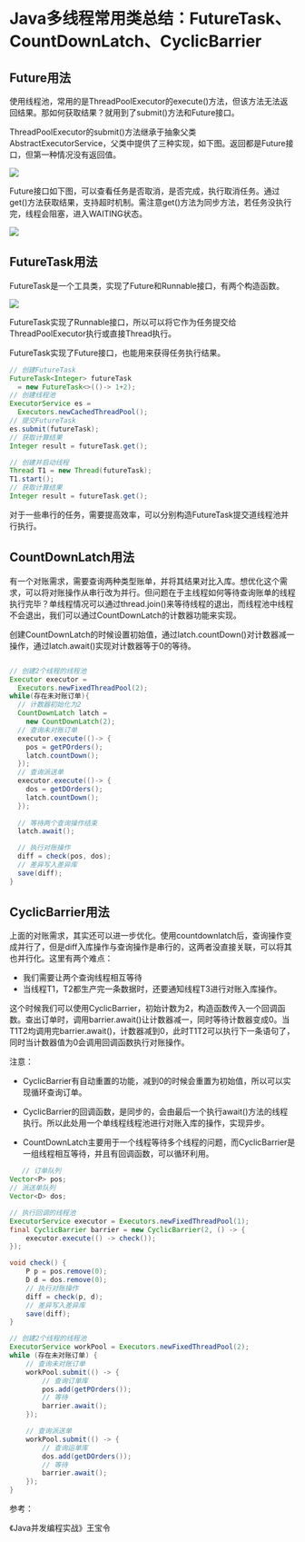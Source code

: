 # Java多线程常用类总结：FutureTask、CountDownLatch、CyclicBarrier

## Future用法

使用线程池，常用的是ThreadPoolExecutor的execute()方法，但该方法无法返回结果。那如何获取结果？就用到了submit()方法和Future接口。

ThreadPoolExecutor的submit()方法继承于抽象父类AbstractExecutorService，父类中提供了三种实现，如下图。返回都是Future接口，但第一种情况没有返回值。

![](https://icecrea-blog-1300414836.cos.ap-beijing.myqcloud.com/blog/abstractexecutorservice公共方法.png)

Future接口如下图，可以查看任务是否取消，是否完成，执行取消任务。通过get()方法获取结果，支持超时机制。需注意get()方法为同步方法，若任务没执行完，线程会阻塞，进入WAITING状态。

![](https://icecrea-blog-1300414836.cos.ap-beijing.myqcloud.com/blog/Future接口方法.png)

## FutureTask用法

FutureTask是一个工具类，实现了Future和Runnable接口，有两个构造函数。

![](https://icecrea-blog-1300414836.cos.ap-beijing.myqcloud.com/blog/FutureTask工具类.png)

FutureTask实现了Runnable接口，所以可以将它作为任务提交给ThreadPoolExecutor执行或直接Thread执行。

FutureTask实现了Future接口，也能用来获得任务执行结果。

```java
// 创建FutureTask
FutureTask<Integer> futureTask
  = new FutureTask<>(()-> 1+2);
// 创建线程池
ExecutorService es = 
  Executors.newCachedThreadPool();
// 提交FutureTask 
es.submit(futureTask);
// 获取计算结果
Integer result = futureTask.get();

// 创建并启动线程
Thread T1 = new Thread(futureTask);
T1.start();
// 获取计算结果
Integer result = futureTask.get();
```

对于一些串行的任务，需要提高效率，可以分别构造FutureTask提交道线程池并行执行。

## CountDownLatch用法

有一个对账需求，需要查询两种类型账单，并将其结果对比入库。想优化这个需求，可以将对账操作从串行改为并行。但问题在于主线程如何等待查询账单的线程执行完毕？单线程情况可以通过thread.join()来等待线程的退出，而线程池中线程不会退出，我们可以通过CountDownLatch的计数器功能来实现。

创建CountDownLatch的时候设置初始值，通过latch.countDown()对计数器减一操作，通过latch.await()实现对计数器等于0的等待。

```java

// 创建2个线程的线程池
Executor executor = 
  Executors.newFixedThreadPool(2);
while(存在未对账订单){
  // 计数器初始化为2
  CountDownLatch latch = 
    new CountDownLatch(2);
  // 查询未对账订单
  executor.execute(()-> {
    pos = getPOrders();
    latch.countDown();
  });
  // 查询派送单
  executor.execute(()-> {
    dos = getDOrders();
    latch.countDown();
  });
  
  // 等待两个查询操作结束
  latch.await();

  // 执行对账操作
  diff = check(pos, dos);
  // 差异写入差异库
  save(diff);
}
```

## CyclicBarrier用法

上面的对账需求，其实还可以进一步优化。使用countdownlatch后，查询操作变成并行了，但是diff入库操作与查询操作是串行的，这两者没直接关联，可以将其也并行化。这里有两个难点：

- 我们需要让两个查询线程相互等待
- 当线程T1，T2都生产完一条数据时，还要通知线程T3进行对账入库操作。

这个时候我们可以使用CyclicBarrier，初始计数为2，构造函数传入一个回调函数。查出订单时，调用barrier.await()让计数器减一，同时等待计数器变成0。当T1T2均调用完barrier.await()，计数器减到0，此时T1T2可以执行下一条语句了，同时当计数器值为0会调用回调函数执行对账操作。

注意：

- CyclicBarrier有自动重置的功能，减到0的时候会重置为初始值，所以可以实现循环查询订单。

- CyclicBarrier的回调函数，是同步的，会由最后一个执行await()方法的线程执行。所以此处用一个单线程线程池进行对账入库的操作，实现异步。
- CountDownLatch主要用于一个线程等待多个线程的问题，而CyclicBarrier是一组线程相互等待，并且有回调函数，可以循环利用。

```java
   // 订单队列
Vector<P> pos;
// 派送单队列
Vector<D> dos;

// 执行回调的线程池
ExecutorService executor = Executors.newFixedThreadPool(1);
final CyclicBarrier barrier = new CyclicBarrier(2, () -> {
    executor.execute(() -> check());
});

void check() {
    P p = pos.remove(0);
    D d = dos.remove(0);
    // 执行对账操作
    diff = check(p, d);
    // 差异写入差异库
    save(diff);
}

// 创建2个线程的线程池
ExecutorService workPool = Executors.newFixedThreadPool(2);
while (存在未对账订单) {
    // 查询未对账订单
    workPool.submit(() -> {
        // 查询订单库
        pos.add(getPOrders());
        // 等待
        barrier.await();
    });

    // 查询派送单
    workPool.submit(() -> {
        // 查询运单库
        dos.add(getDOrders());
        // 等待
        barrier.await();
    });
}
```



参考：

《Java并发编程实战》王宝令